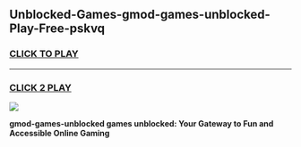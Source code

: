 
## Unblocked-Games-gmod-games-unblocked-Play-Free-pskvq
<h3>
<a href="https://premium76.site?title=gmod-games-unblocked&ref=09A">CLICK TO PLAY</a></h3>
<hr>

<h3>
<a href="https://premium76.site?title=gmod-games-unblocked&ref=09A">CLICK 2 PLAY</a>
  
</h3>

<a href="https://premium76.site?title=gmod-games-unblocked&ref=09A"><img src="https://clearcache.store/games.png"></a>


**gmod-games-unblocked games unblocked: Your Gateway to Fun and Accessible Online Gaming**
